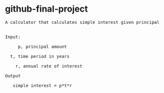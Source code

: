 # github-final-project
<pre>
A calculator that calculates simple interest given principal, annual rate of interest and time period in years.
<br />
Input: <br />
     p, principal amount <br />
  t, time period in years <br />
    r, annual rate of interest <br />
Output <br />
   simple interest = p*t*r
</pre>
